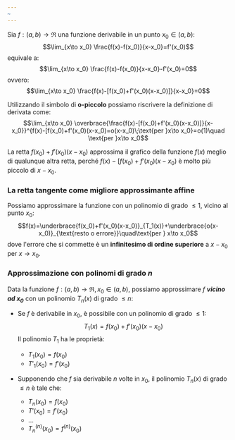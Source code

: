 ```yaml
---
~
---
```

Sia $f:(a,b)\to\Re$ una funzione derivabile in un punto $x_0\in (a,b)$:
$$\lim_{x\to x_0} \frac{f(x)-f(x_0)}{x-x_0}=f'(x_0)$$
equivale a:
$$\lim_{x\to x_0} \frac{f(x)-f(x_0)}{x-x_0}-f'(x_0)=0$$
ovvero:
$$\lim_{x\to x_0} \frac{f(x)-[f(x_0)+f'(x_0)(x-x_0)]}{x-x_0}=0$$

Utilizzando il simbolo di **o-piccolo** possiamo riscrivere la definizione di derivata come:
$$\lim_{x\to x_0} \overbrace{\frac{f(x)-[f(x_0)+f'(x_0)(x-x_0)]}{x-x_0}}^{f(x)-[f(x_0)+f'(x_0)(x-x_0)=o(x-x_0)\;\text{per }x\to x_0}=o(1)\quad \text{per }x\to x_0$$

La retta $f(x_0)+f'(x_0)(x-x_0)$ approssima il grafico della funzione $f(x)$ meglio di qualunque altra retta, perché $f(x)-[f(x_0)+f'(x_0)(x-x_0)$ è molto più piccolo di $x-x_0$.

### La retta tangente come migliore approssimante affine
Possiamo approssimare la funzione con un polinomio di grado $\le 1$, vicino al punto $x_0$:
$$f(x)=\underbrace{f(x_0)+f'(x_0)(x-x_0)}_{T_1(x)}+\underbrace{o(x-x_0)}_{\text{resto o errore}}\quad\text{per } x\to x_0$$
dove l'errore che si commette è un **infinitesimo di ordine superiore** a $x-x_0$ per $x\to x_0$.

### Approssimazione con polinomi di grado $n$

Data la funzione $f:(a,b)\to\Re, x_0\in (a,b)$,  possiamo approssimare $f$ ***vicino ad $x_0$*** con un polinomio $T_n(x)$ di grado $\le n$:

- Se $f$ è derivabile in $x_{0}$, è possibile con un polinomio di grado $\le 1$:
$$T_{1}(x)=f(x_{0})+f'(x_{0})(x-x_{0})$$
	Il polinomio $T_{1}$ ha le proprietà:
	- $T_{1}(x_{0})=f(x_{0})$
	- $T'_{1}(x_{0})=f'(x_{0})$

- Supponendo che $f$ sia derivabile $n$ volte in $x_{0}$, il polinomio $T_{n}(x)$ di grado $\le n$ è tale che:
	- $T_{n}(x_{0})=f(x_{0})$
	- $T'(x_{0})=f'(x_{0})$
	- $\dots$
	- $T_{n}^{(n)}(x_{0})=f^{(n)}(x_{0})$
